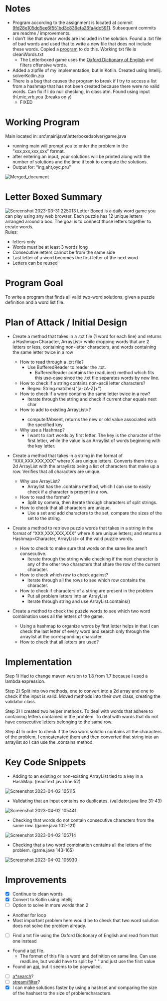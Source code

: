 # Notes
* Program according to the assignment is located at commit [9fd28e105dd5ee6f551bd3c836efa26fa4dc5911](https://github.com/asan6602/LetterBoxedSolver/tree/9fd28e105dd5ee6f551bd3c836efa26fa4dc5911).  Subsequent commits are readme / improvements.
* I don’t like that swear words are included in the solution.
Found a .txt file of bad words and used that to write a new file that does not include these words.
Copied a [program](https://www.geeksforgeeks.org/java-program-delete-certain-text-file/) to do this.  Working txt file is cleanWords.txt
  * The Letterboxed game uses the [Oxford Dictionary of English](https://twitter.com/thegridkid/status/1151191845222998016?lang=en) and filters offensive words.
* Added a zipfile of my implementation, but in Kotlin.  Created using Intellij. solverKotlin.zip
* There is a bug that causes the program to break if I try to access a list from a hashmap that has not been created because there were no valid words.  Can fix if I do null checking, in class atm.  Found using input thl,mic,vrb,yoa (breaks on y)
  * FIXED


# Working Program
Main located in: src\main\java\letterboxedsolver\game.java
* running main will prompt you to enter the problem in the ”xxx,xxx,xxx,xxx” format.
* after entering an input, your solutions will be printed along with the number of solutions and the time it took to compute the solutions.
* Output for: “ing,aht,oyc,pru”

![Merged_document](https://user-images.githubusercontent.com/110870409/229323903-3de50666-302d-416f-971b-d627ed5a9c60.png)


# Letter Boxed Summary
![Screenshot 2023-03-31 225013](https://user-images.githubusercontent.com/110870409/229262308-23d33853-8af0-41c3-b478-9f75fd6d1ec7.png)
Letter Boxed is a daily word game you can play using any web browser.  Each puzzle has 12 unique letters arranged around a box.  The goal is to connect those letters together to create words.  
Rules:
* letters only
* Words must be at least 3 words long
* Consecutive letters cannot be from the same side
* Last letter of a word becomes the first letter of the next word
* Letters can be reused


# Program Goal
To write a program that finds all valid two-word solutions, given a puzzle definition and a word list file. 


# Plan of Attack / Initial Design
* Create a method that takes in a .txt file (1 word for each line)  and returns a Hashmap<Character, ArrayList<String>> while dropping words that are 2 letters or less, containing non-letter characters, and words containing the same letter twice in a row
  * How to read through a .txt file?
    * Use BufferedReader to reader the .txt.  
      * BufferedReader contains the readLine() method which fits this use-case since the .txt file separates words by new line.
  * How to check if a string contains non-ascii letter characters?
    * Regex: String.matches("[a-zA-Z]+")
  * How to check if a word contains the same letter twice in a row?
    * Iterate through the string and check if current char equals next char
  * How to add to existing ArrayList<String>>?
    * computeIfAbsent, returns the new or old value associated with the specified key
  * Why use a Hashmap?
    * I want to sort words by first letter.  The key is the character of the first letter, while the value is an Arraylist of words beginning with the key letter.

* Create a method that takes in a string in the format of “XXX,XXX,XXX,XXX” where X are unique letters.  Converts them into a 2d ArrayList<Character> with the arraylists being a list of characters that make up a row.  Verifies that all characters are unique.
  * Why use ArrayList?
    * Arraylist has the .contains method, which I can use to easily check if a character is present in a row.
  * How to read the format?
    * Split by comma, then iterate through characters of split strings.
  * How to check that all characters are unique.
    * Use a set and add characters to the set, compare the sizes of the set to the string.

* Create a method to retrieve puzzle words that takes in a string in the format of “XXX,XXX,XXX,XXX” where X are unique letters; and returns a Hashmap<Character, ArrayList<String>> of the valid puzzle words.
  * How to check to make sure that words on the same line aren’t consecutive.
    * Iterate through the string while checking if the next character is any of the other two characters that share the row of the current character.
  * How to check which row to check against?
    * Iterate through all the rows to see which row contains the character.
  * How to check if characters of a string are present in the problem
    * Put all problem letters into an ArrayList
    * Iterate through string and use ArrayList.contains()

* Create a method to check the puzzle words to see which two word combination uses all the letters of the game.
   * Using a hashmap to organize words by first letter helps in that I can check the last letter of every word and search only through the arraylist at the corresponding character.
   * How to check that all letters are used?
   
   
# Implementation
Step 1)
Had to change maven version to 1.8 from 1.7 because I used a lambda expression.

Step 2) 
Split into two methods, one to convert into a 2d array and one to check if the input is valid.
Moved methods into their own class, creating the validator class.

Step 3)
I created two helper methods.
To deal with words that adhere to containing letters contained in the problem.
To deal with words that do not have consecutive letters belonging to the same row.

Step 4) 
In order to check if the two word solution contains all the characters of the problem, I concatenated them and then converted that string into an arraylist so I can use the .contains method.


# Key Code Snippets
* Adding to an existing or non-existing ArrayList tied to a key in a HashMap. (readText.java line 52)

![Screenshot 2023-04-02 105115](https://user-images.githubusercontent.com/110870409/229360597-88cf143d-87a2-4cd0-ab2b-faa9ae4a409a.png)

* Validating that an input contains no duplicates. (validator.java line 31-43)

![Screenshot 2023-04-02 105441](https://user-images.githubusercontent.com/110870409/229360818-70269bd9-ae3c-4710-947a-04bebd245c3a.png)

* Checking that words do not contain consecutive characters from the same row. (game.java 102-121)

![Screenshot 2023-04-02 105714](https://user-images.githubusercontent.com/110870409/229360980-63ff04f8-6fa3-4fa9-b76e-40c33239b586.png)

* Checking that a two word combination contains all the letters of the problem. (game.java 143-165)

![Screenshot 2023-04-02 105930](https://user-images.githubusercontent.com/110870409/229361173-ceb6e5b8-a349-41da-b5b2-5601206381b2.png)


# Improvements
- [X] Continue to clean words
- [X] Convert to Kotlin using intellij
- [ ] Option to solve in more words than 2
 * Another for loop
 * Most important problem here would be to check that two word solution does not solve the problem already.
- [ ] Find a txt file using the Oxford Dictionary of English and read from that one instead
 * Found a [txt](https://raw.githubusercontent.com/sujithps/Dictionary/master/Oxford%20English%20Dictionary.txt) file.
   * The format of this file is word and definition on same line.  Can use readLine, but would have to split by " " and just use the first value
 * Found an [api](https://developer.oxforddictionaries.com/), but it seems to be paywalled.
- [ ] [a*search](https://www.youtube.com/watch?v=zSlgT6j0kQU)?
- [ ] [stream/filter](https://www.geeksforgeeks.org/stream-filter-java-examples/)?
- [X] I can make solutions faster by using a hashset and comparing the size of the hashset to the size of problemcharacters.
